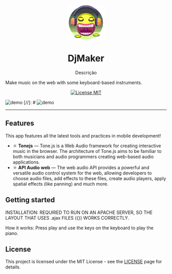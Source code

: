 
<h1 align="center">
<br>
  <img src="public/imagens/Logo_DJMAKER.png" alt="DjMaker" width="120">
<br>
<br>
DjMaker
</h1>

<p align="center">Descrição</p>

Make music on the web with some keyboard-based instruments.

<p align="center">
  <a href="https://opensource.org/licenses/MIT">
    <img src="https://img.shields.io/badge/License-MIT-blue.svg" alt="License MIT">
  </a>
</p>

[//]: # (Add your gifs/images here:)
<div>
  <img src="public/gifs/djmaker.gif" alt="demo" height="425">
  [//]: # <img src="IMAGE_2_URL" alt="demo" height="425">
</div>

<hr />

## Features
[//]: # (Add the features of your project here:)
This app features all the latest tools and practices in mobile development!

- ⚛️ **Tonejs** — Tone.js is a Web Audio framework for creating interactive music in the browser. The architecture of Tone.js aims to be familiar to both musicians and audio programmers creating web-based audio applications.
- ⚛️ **API Audio web** — The web audio API provides a powerful and versatile audio control system for the web, allowing developers to choose audio files, add effects to these files, create audio players, apply spatial effects (like panning) and much more.

## Getting started

INSTALLATION: REQUIRED TO RUN ON AN APACHE SERVER, SO THE LAYOUT THAT USES .ajax FILES ({}) WORKS CORRECTLY.

How it works: Press play and use the keys on the keyboard to play the piano.

## License

This project is licensed under the MIT License - see the [LICENSE](https://opensource.org/licenses/MIT) page for details.
